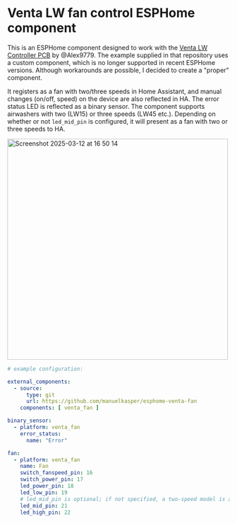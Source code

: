 # Venta LW fan control ESPHome component

This is an ESPHome component designed to work with the <a href="https://github.com/Alex9779/Venta-LW-Controller/">Venta LW Controller PCB</a> by @Alex9779. The example supplied in that repository uses a custom component, which is no longer supported in recent ESPHome versions. Although workarounds are possible, I decided to create a "proper" component.

It registers as a fan with two/three speeds in Home Assistant, and manual changes (on/off, speed) on the device are also reflected in HA. The error status LED is reflected as a binary sensor. The component supports airwashers with two (LW15) or three speeds (LW45 etc.). Depending on whether or not `led_mid_pin` is configured, it will present as a fan with two or three speeds to HA.

<img width="500" alt="Screenshot 2025-03-12 at 16 50 14" src="https://github.com/user-attachments/assets/97cb4654-792e-4a9c-9fc2-72eee1888f2f" />

```yaml
# example configuration:

external_components:
  - source:
      type: git
      url: https://github.com/manuelkasper/esphome-venta-fan
    components: [ venta_fan ]

binary_sensor:
  - platform: venta_fan
    error_status:
      name: "Error"

fan:
  - platform: venta_fan
    name: Fan
    switch_fanspeed_pin: 16
    switch_power_pin: 17
    led_power_pin: 18
    led_low_pin: 19
    # led_mid_pin is optional; if not specified, a two-speed model is assumed
    led_mid_pin: 21
    led_high_pin: 22
```
